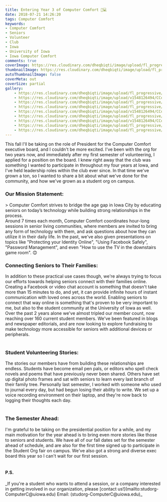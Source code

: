 ```yaml
---
title: Entering Year 3 of Computer Comfort 👵💻
date: 2018-07-21 14:26:20
tags: Computer Comfort
keywords: 
- Computer Comfort
- Seniors
- Volunteer
- Club
- Iowa
- University of Iowa
- Iowa Computer Comfort
comments: true
coverImage: https://res.cloudinary.com/dheqbiqti/image/upload/fl_progressive/v1532808896/comfort0.jpg
thumbnailImage: https://res.cloudinary.com/dheqbiqti/image/upload/fl_progressive,r_50:5/v1559368194/CComfort/CComfortBanner.jpg
autoThumbnailImage: false
coverMeta: out
coverSize: partial
gallery:
    - https://res.cloudinary.com/dheqbiqti/image/upload/fl_progressive/v1532808640/CComfort/comfort9.jpg
    - https://res.cloudinary.com/dheqbiqti/image/upload/v1548126494/CComfort/fair.jpg
    - https://res.cloudinary.com/dheqbiqti/image/upload/fl_progressive/v1532808640/CComfort/comfort8.jpg
    - https://res.cloudinary.com/dheqbiqti/image/upload/fl_progressive/v1532808637/CComfort/comfort7.jpg
    - https://res.cloudinary.com/dheqbiqti/image/upload/v1548126494/CComfort/helpping.jpg
    - https://res.cloudinary.com/dheqbiqti/image/upload/fl_progressive/v1532808637/CComfort/comfort6.jpg
    - https://res.cloudinary.com/dheqbiqti/image/upload/v1548126494/CComfort/email.jpg
    - https://res.cloudinary.com/dheqbiqti/image/upload/fl_progressive/v1532808633/CComfort/comfort2.jpg
    - https://res.cloudinary.com/dheqbiqti/image/upload/fl_progressive/v1532201521/CComfort/comfort_1.jpg
---
```


<p>This fall I'll be taking on the role of President for the Computer Comfort executive board, and I couldn't be more excited. I've been with the org for two years now, and immediately after my first semester of volunteering, I applied for a position on the board. I knew right away that the club was something I wanted to participate in throughout my four years at Iowa, and I've held leadership roles within the club ever since. In that time we've grown a ton, so I wanted to share a bit about what we've done for the community, and how we've grown as a student org on campus.
</p>

<h3>Our Mission Statement:</h3>
> Computer Comfort strives to bridge the age gap in Iowa City by educating seniors on today’s technology while building strong relationships in the process.

</br>
<!-- more -->
Around 7 times each month, Computer Comfort coordinates hour-long sessions in senior living communities, where members are invited to bring any form of technology with them, and ask questions about how they can utilize it in their daily life. In the past, we've also given presentations on topics like "Protecting your Identity Online", "Using Facebook Safely", "Password Management", and even "How to use the TV in the downstairs game room". 😊

### Connecting Seniors to Their Families:

<p>In addition to these practical use cases though, we're always trying to focus our efforts towards helping seniors connect with their families online. Creating a Facebook or video chat account is something that doesn't take more than 15 minutes to do, and yet, it can provide infinite hours of instant communication with loved ones across the world. Enabling seniors to connect that way online is something that's proven to be very important to me, but also to the student community at the University of Iowa as well. Over the past 2 years alone we've almost tripled our member count, now reaching over 160 current student members. We've been featured in blogs and newspaper editorials, and are now looking to explore fundraising to make technology more accessible for seniors with additional devices or peripherals.</br></br></p>

### Student Volunteering Stories:

<p>The stories our members have from building these relationships are endless. Students have become email pen pals, or editors who spell check novels and poems that have previously never been shared. Others have set up digital photo frames and sat with seniors to learn every last branch of their family tree. Personally last semester, I worked with someone who used to journal every day, but had begun losing their ability to write. We set up a voice recording environment on their laptop, and they're now back to logging their thoughts each day.</br></br></p>

### The Semester Ahead: 

<p>I'm grateful to be taking on the presidential position for a while, and my main motivation for the year ahead is to bring even more stories like those to seniors and students. We have all of our fall dates set for the semester ahead of schedule, and are also for the first time signed up to participate in the Student Org fair on campus. We've also got a strong and diverse exec board this year so I can't wait for our first session.</br></br></p>

#### P.S.
<p>_If you're a student who wants to attend a session, or a company interested in getting involved in our organization, please [contact us!](mailto:studorg-ComputerC@uiowa.edu) Email: (studorg-ComputerC@uiowa.edu)_</p>
</br>

<!-- Gallery -->